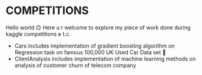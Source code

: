 # COMPETITIONS
Hello world :upside_down_face:
Here u r welcome to explore my piece of work done during kaggle competitions e t.c.

* Cars includes implementation of gradient boosting algorithm on Regression task on famous 100,000 UK Used Car Data set  :red_car:
* ClientAnalysis includes implementation of machine learning methods on analysis of customer churn of telecom company

